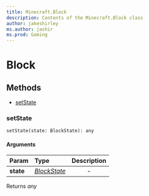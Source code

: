 ```yaml
---
title: Minecraft.Block
description: Contents of the Minecraft.Block class
author: jakeshirley
ms.author: jashir
ms.prod: Gaming
---
```

# Block


## Methods
- [setState](#setstate)
  
### **setState**
`
setState(state: BlockState): any
`

#### Arguments
| Param | Type | Description |
| :--- | :--- | :---: |
| **state** | [*BlockState*](BlockState.md) | - |

Returns *any*

